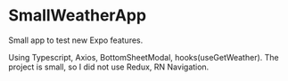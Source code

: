 # SmallWeatherApp
Small app to test new Expo features.

Using Typescript, Axios, BottomSheetModal, hooks(useGetWeather).
The project is small, so I did not use Redux, RN Navigation.
